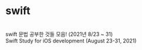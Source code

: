 # swift
<br>
swift 문법 공부한 것들 모음! (2021년 8/23 ~ 31)
<br>
Swift Study for iOS development (August 23-31, 2021)
